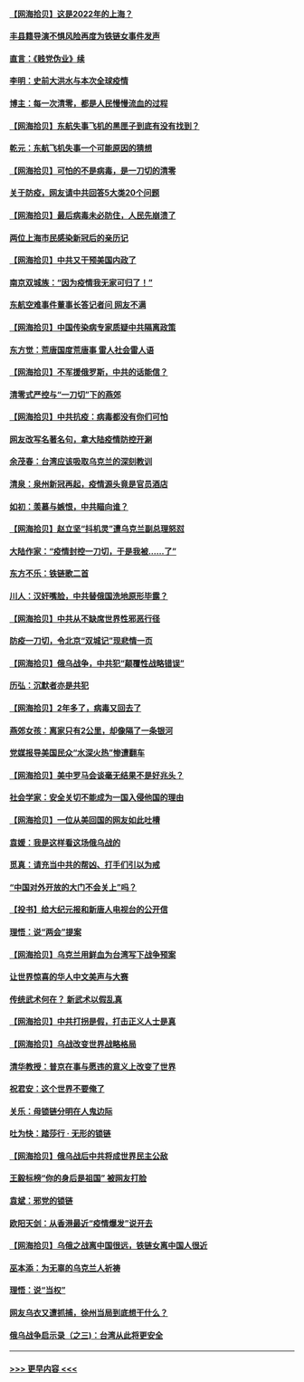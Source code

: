 #### [【网海拾贝】这是2022年的上海？](../pages/nsc993/n13678253.md?t=03291104) 
#### [丰县籍导演不惧风险再度为铁链女事件发声](../pages/nsc993/n13678215.md?t=03291104) 
#### [直言：《贱党伪业》续](../pages/nsc993/n13678056.md?t=03291104) 
#### [李明：史前大洪水与本次全球疫情](../pages/nsc993/n13677332.md?t=03291104) 
#### [博主：每一次清零，都是人民慢慢流血的过程](../pages/nsc993/n13676078.md?t=03291104) 
#### [【网海拾贝】东航失事飞机的黑匣子到底有没有找到？](../pages/nsc993/n13676034.md?t=03291104) 
#### [乾元：东航飞机失事一个可能原因的猜想](../pages/nsc993/n13675834.md?t=03291104) 
#### [【网海拾贝】可怕的不是病毒，是一刀切的清零](../pages/nsc993/n13674403.md?t=03291104) 
#### [关于防疫，网友请中共回答5大类20个问题](../pages/nsc993/n13674318.md?t=03291104) 
#### [【网海拾贝】最后病毒未必防住，人民先崩溃了](../pages/nsc993/n13672307.md?t=03291104) 
#### [两位上海市民感染新冠后的亲历记](../pages/nsc993/n13672217.md?t=03291104) 
#### [【网海拾贝】中共又干预美国内政了](../pages/nsc993/n13669564.md?t=03291104) 
#### [南京双城族：“因为疫情我无家可归了！”](../pages/nsc993/n13669511.md?t=03291104) 
#### [东航空难事件董事长答记者问 网友不满](../pages/nsc993/n13669436.md?t=03291104) 
#### [【网海拾贝】中国传染病专家质疑中共隔离政策](../pages/nsc993/n13667190.md?t=03291104) 
#### [东方觉：荒唐国度荒唐事 雷人社会雷人语](../pages/nsc993/n13666926.md?t=03291104) 
#### [【网海拾贝】不军援俄罗斯，中共的话能信？](../pages/nsc993/n13664594.md?t=03291104) 
#### [清零式严控与“一刀切”下的燕郊](../pages/nsc993/n13664450.md?t=03291104) 
#### [【网海拾贝】中共抗疫：病毒都没有你们可怕](../pages/nsc993/n13662063.md?t=03291104) 
#### [网友改写名著名句，拿大陆疫情防控开涮](../pages/nsc993/n13661999.md?t=03291104) 
#### [余茂春：台湾应该吸取乌克兰的深刻教训](../pages/nsc993/n13661829.md?t=03291104) 
#### [清泉：泉州新冠再起，疫情源头竟是官员酒店](../pages/nsc993/n13660898.md?t=03291104) 
#### [如初：羡慕与嫉恨，中共瞄向谁？](../pages/nsc993/n13660773.md?t=03291104) 
#### [【网海拾贝】赵立坚“抖机灵”遭乌克兰副总理怒怼](../pages/nsc993/n13659660.md?t=03291104) 
#### [大陆作家：“疫情封控一刀切，于是我被……了”](../pages/nsc993/n13659323.md?t=03291104) 
#### [东方不乐：铁链歌二首](../pages/nsc993/n13659123.md?t=03291104) 
#### [川人：汉奸嘴脸，中共替俄国洗地原形毕露？](../pages/nsc993/n13657995.md?t=03291104) 
#### [【网海拾贝】中共从不缺席世界性邪恶行径](../pages/nsc993/n13657799.md?t=03291104) 
#### [防疫一刀切，令北京“双城记”现悲情一页](../pages/nsc993/n13657746.md?t=03291104) 
#### [【网海拾贝】俄乌战争，中共犯“颠覆性战略错误”](../pages/nsc993/n13655760.md?t=03291104) 
#### [历弘：沉默者亦是共犯](../pages/nsc993/n13652799.md?t=03291104) 
#### [【网海拾贝】2年多了，病毒又回去了](../pages/nsc993/n13652629.md?t=03291104) 
#### [燕郊女孩：离家只有2公里，却像隔了一条银河](../pages/nsc993/n13652450.md?t=03291104) 
#### [党媒报导美国民众“水深火热”惨遭翻车](../pages/nsc993/n13649966.md?t=03291104) 
#### [【网海拾贝】美中罗马会谈毫无结果不是好兆头？](../pages/nsc993/n13649860.md?t=03291104) 
#### [社会学家：安全关切不能成为一国入侵他国的理由](../pages/nsc993/n13649744.md?t=03291104) 
#### [【网海拾贝】一位从美回国的网友如此吐槽](../pages/nsc993/n13647381.md?t=03291104) 
#### [袁媛：我是这样看这场俄乌战的](../pages/nsc993/n13644892.md?t=03291104) 
#### [觅真：请充当中共的帮凶、打手们引以为戒](../pages/nsc993/n13644228.md?t=03291104) 
#### [“中国对外开放的大门不会关上”吗？](../pages/nsc993/n13644191.md?t=03291104) 
#### [【投书】给大纪元报和新唐人电视台的公开信](../pages/nsc993/n13644124.md?t=03291104) 
#### [理悟：说“两会”提案](../pages/nsc993/n13643927.md?t=03291104) 
#### [【网海拾贝】乌克兰用鲜血为台湾写下战争预案](../pages/nsc993/n13643578.md?t=03291104) 
#### [让世界惊喜的华人中文美声与大赛](../pages/nsc993/n13641647.md?t=03291104) 
#### [传统武术何在？ 新武术以假乱真](../pages/nsc993/n13641615.md?t=03291104) 
#### [【网海拾贝】中共打拐是假，打击正义人士是真](../pages/nsc993/n13641238.md?t=03291104) 
#### [【网海拾贝】乌战改变世界战略格局](../pages/nsc993/n13639171.md?t=03291104) 
#### [清华教授：普京在事与愿违的意义上改变了世界](../pages/nsc993/n13639019.md?t=03291104) 
#### [祝君安：这个世界不要俺了](../pages/nsc993/n13638903.md?t=03291104) 
#### [关乐：母锁链分明在人鬼边际](../pages/nsc993/n13637601.md?t=03291104) 
#### [吐为快：踏莎行 · 无形的锁链](../pages/nsc993/n13637555.md?t=03291104) 
#### [【网海拾贝】俄乌战后中共将成世界民主公敌](../pages/nsc993/n13636363.md?t=03291104) 
#### [王毅标榜“你的身后是祖国” 被网友打脸](../pages/nsc993/n13636270.md?t=03291104) 
#### [袁斌：邪党的锁链](../pages/nsc993/n13636247.md?t=03291104) 
#### [欧阳天剑：从香港最近“疫情爆发”说开去](../pages/nsc993/n13633182.md?t=03291104) 
#### [【网海拾贝】乌俄之战离中国很远，铁链女离中国人很近](../pages/nsc993/n13630325.md?t=03291104) 
#### [巫本添：为无辜的乌克兰人祈祷](../pages/nsc993/n13629307.md?t=03291104) 
#### [理悟：说“当权”](../pages/nsc993/n13629223.md?t=03291104) 
#### [网友乌衣又遭抓捕，徐州当局到底想干什么？](../pages/nsc993/n13627859.md?t=03291104) 
#### [俄乌战争启示录（之三)：台湾从此将更安全](../pages/nsc993/n13624562.md?t=03291104) 

----
#### [ >>> 更早内容 <<< ](../indexes/nsc993-earlier.md)
